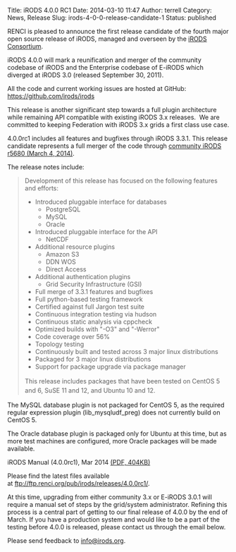 Title: iRODS 4.0.0 RC1
Date: 2014-03-10 11:47
Author: terrell
Category: News, Release
Slug: irods-4-0-0-release-candidate-1
Status: published

RENCI is pleased to announce the first release candidate of the fourth
major open source release of iRODS, managed and overseen by the [iRODS
Consortium](http://irods-consortium.org/).

iRODS 4.0.0 will mark a reunification and merger of the community
codebase of iRODS and the Enterprise codebase of E-iRODS which diverged
at iRODS 3.0 (released September 30, 2011).

All the code and current working issues are hosted at GitHub:
<https://github.com/irods/irods>

This release is another significant step towards a full plugin
architecture while remaining API compatible with existing iRODS 3.x
releases.  We are committed to keeping Federation with iRODS 3.x grids a
first class use case.

4.0.0rc1 includes all features and bugfixes through iRODS 3.3.1. This
release candidate represents a full merger of the code through
[community iRODS r5680 (March 4,
2014)](https://github.com/irods/irods-legacy/commit/1e2320f95254ddb465387ae15ddd76a070e938e0).

The release notes include:

> Development of this release has focused on the following features and
> efforts:
>
> -   Introduced pluggable interface for databases
>     -   PostgreSQL
>     -   MySQL
>     -   Oracle
> -   Introduced pluggable interface for the API
>     -   NetCDF
> -   Additional resource plugins
>     -   Amazon S3
>     -   DDN WOS
>     -   Direct Access
> -   Additional authentication plugins
>     -   Grid Security Infrastructure (GSI)
> -   Full merge of 3.3.1 features and bugfixes
> -   Full python-based testing framework
> -   Certified against full Jargon test suite
> -   Continuous integration testing via hudson
> -   Continuous static analysis via cppcheck
> -   Optimized builds with "-O3" and "-Werror"
> -   Code coverage over 56%
> -   Topology testing
> -   Continuously built and tested across 3 major linux distributions
> -   Packaged for 3 major linux distributions
> -   Support for package upgrade via package manager
>
> <span style="line-height: 1.5em;">This release includes packages that
> have been tested on CentOS 5 and 6, SuSE 11 and 12, and Ubuntu 10 and
> 12.</span>

The MySQL database plugin is not packaged for CentOS 5, as the required
regular expression plugin (lib\_mysqludf\_preg) does not currently build
on CentOS 5.

The Oracle database plugin is packaged only for Ubuntu at this time, but
as more test machines are configured, more Oracle packages will be made
available.

iRODS Manual (4.0.0rc1), Mar 2014 [(PDF,
404KB)](http://irods.org/wp-content/uploads/2014/03/irods-manual-4.0.0rc1.pdf)

Please find the latest files available
at <ftp://ftp.renci.org/pub/irods/releases/4.0.0rc1/>.

At this time, upgrading from either community 3.x or E-iRODS 3.0.1 will
require a manual set of steps by the grid/system administrator. Refining
this process is a central part of getting to our final release of 4.0.0
by the end of March. If you have a production system and would like to
be a part of the testing before 4.0.0 is released, please contact us
through the email below.

Please send feedback to <info@irods.org>.
